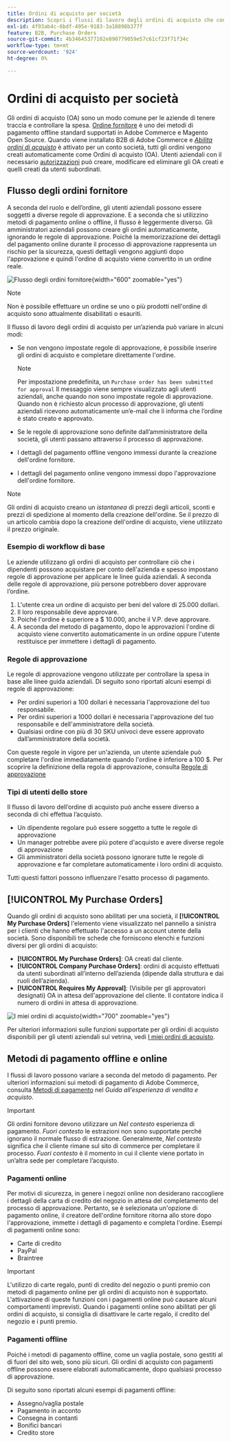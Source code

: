 ```yaml
---
title: Ordini di acquisto per società
description: Scopri i flussi di lavoro degli ordini di acquisto che consentono alle aziende di tenere traccia e controllare la spesa.
exl-id: 4f93ab4c-6bdf-495e-9183-3a18898b377f
feature: B2B, Purchase Orders
source-git-commit: 4b34645377102e890779059e57c61cf23f71f34c
workflow-type: tm+mt
source-wordcount: '924'
ht-degree: 0%

---
```


# Ordini di acquisto per società

Gli ordini di acquisto (OA) sono un modo comune per le aziende di tenere traccia e controllare la spesa. [Ordine fornitore](../stores-purchase/purchase-order.md) è uno dei metodi di pagamento offline standard supportati in Adobe Commerce e Magento Open Source. Quando viene installato B2B di Adobe Commerce e [_Abilita ordini di acquisto_](account-company-manage.md#advanced-settings) è attivato per un conto società, tutti gli ordini vengono creati automaticamente come Ordini di acquisto (OA). Utenti aziendali con il necessario [autorizzazioni](account-company-roles-permissions.md) può creare, modificare ed eliminare gli OA creati e quelli creati da utenti subordinati.

## Flusso degli ordini fornitore

A seconda del ruolo e dell’ordine, gli utenti aziendali possono essere soggetti a diverse regole di approvazione. E a seconda che si utilizzino metodi di pagamento online o offline, il flusso è leggermente diverso. Gli amministratori aziendali possono creare gli ordini automaticamente, ignorando le regole di approvazione. Poiché la memorizzazione dei dettagli del pagamento online durante il processo di approvazione rappresenta un rischio per la sicurezza, questi dettagli vengono aggiunti dopo l&#39;approvazione e quindi l&#39;ordine di acquisto viene convertito in un ordine reale.

![Flusso degli ordini fornitore](./assets/purchase-order-flow.png){width="600" zoomable="yes"}

>[!NOTE]
>
>Non è possibile effettuare un ordine se uno o più prodotti nell&#39;ordine di acquisto sono attualmente disabilitati o esauriti.

Il flusso di lavoro degli ordini di acquisto per un’azienda può variare in alcuni modi:

- Se non vengono impostate regole di approvazione, è possibile inserire gli ordini di acquisto e completare direttamente l&#39;ordine.

  >[!NOTE]
  >
  >Per impostazione predefinita, un `Purchase order has been submitted for approval` Il messaggio viene sempre visualizzato agli utenti aziendali, anche quando non sono impostate regole di approvazione. Quando non è richiesto alcun processo di approvazione, gli utenti aziendali ricevono automaticamente un’e-mail che li informa che l’ordine è stato creato e approvato.

- Se le regole di approvazione sono definite dall’amministratore della società, gli utenti passano attraverso il processo di approvazione.
- I dettagli del pagamento offline vengono immessi durante la creazione dell&#39;ordine fornitore.
- I dettagli del pagamento online vengono immessi dopo l&#39;approvazione dell&#39;ordine fornitore.

>[!NOTE]
>
>Gli ordini di acquisto creano un _istantanea_ di prezzi degli articoli, sconti e prezzi di spedizione al momento della creazione dell&#39;ordine. Se il prezzo di un articolo cambia dopo la creazione dell&#39;ordine di acquisto, viene utilizzato il prezzo originale.

### Esempio di workflow di base

Le aziende utilizzano gli ordini di acquisto per controllare ciò che i dipendenti possono acquistare per conto dell&#39;azienda e spesso impostano regole di approvazione per applicare le linee guida aziendali. A seconda delle regole di approvazione, più persone potrebbero dover approvare l’ordine.

1. L&#39;utente crea un ordine di acquisto per beni del valore di 25.000 dollari.
1. Il loro responsabile deve approvare.
1. Poiché l&#39;ordine è superiore a $ 10.000, anche il V.P. deve approvare.
1. A seconda del metodo di pagamento, dopo le approvazioni l&#39;ordine di acquisto viene convertito automaticamente in un ordine oppure l&#39;utente restituisce per immettere i dettagli di pagamento.

### Regole di approvazione

Le regole di approvazione vengono utilizzate per controllare la spesa in base alle linee guida aziendali. Di seguito sono riportati alcuni esempi di regole di approvazione:

- Per ordini superiori a 100 dollari è necessaria l&#39;approvazione del tuo responsabile.
- Per ordini superiori a 1000 dollari è necessaria l&#39;approvazione del tuo responsabile e dell&#39;amministratore della società.
- Qualsiasi ordine con più di 30 SKU univoci deve essere approvato dall’amministratore della società.

Con queste regole in vigore per un&#39;azienda, un utente aziendale può completare l&#39;ordine immediatamente quando l&#39;ordine è inferiore a 100 $. Per scoprire la definizione della regola di approvazione, consulta [Regole di approvazione](account-dashboard-approval-rules.md)

### Tipi di utenti dello store

Il flusso di lavoro dell’ordine di acquisto può anche essere diverso a seconda di chi effettua l’acquisto.

- Un dipendente regolare può essere soggetto a tutte le regole di approvazione
- Un manager potrebbe avere più potere d&#39;acquisto e avere diverse regole di approvazione
- Gli amministratori della società possono ignorare tutte le regole di approvazione e far completare automaticamente i loro ordini di acquisto.

Tutti questi fattori possono influenzare l&#39;esatto processo di pagamento.

## [!UICONTROL My Purchase Orders]

Quando gli ordini di acquisto sono abilitati per una società, il **[!UICONTROL My Purchase Orders]** l&#39;elemento viene visualizzato nel pannello a sinistra per i clienti che hanno effettuato l&#39;accesso a un account utente della società. Sono disponibili tre schede che forniscono elenchi e funzioni diversi per gli ordini di acquisto:

- **[!UICONTROL My Purchase Orders]**: OA creati dal cliente.
- **[!UICONTROL Company Purchase Orders]**: ordini di acquisto effettuati da utenti subordinati all’interno dell’azienda (dipende dalla struttura e dai ruoli dell’azienda).
- **[!UICONTROL Requires My Approval]**: (Visibile per gli approvatori designati) OA in attesa dell&#39;approvazione del cliente. Il contatore indica il numero di ordini in attesa di approvazione.

![I miei ordini di acquisto](./assets/account-dashboard-my-purchase-orders.png){width="700" zoomable="yes"}

Per ulteriori informazioni sulle funzioni supportate per gli ordini di acquisto disponibili per gli utenti aziendali sul vetrina, vedi [I miei ordini di acquisto](account-dashboard-my-purchase-orders.md).

## Metodi di pagamento offline e online

I flussi di lavoro possono variare a seconda del metodo di pagamento. Per ulteriori informazioni sui metodi di pagamento di Adobe Commerce, consulta [Metodi di pagamento](../stores-purchase/payments.md) nel _Guida all’esperienza di vendita e acquisto_.

>[!IMPORTANT]
>
>Gli ordini fornitore devono utilizzare un _Nel contesto_ esperienza di pagamento. _Fuori contesto_ le estrazioni non sono supportate perché ignorano il normale flusso di estrazione. Generalmente, _Nel contesto_ significa che il cliente rimane sul sito di commerce per completare il processo. _Fuori contesto_ è il momento in cui il cliente viene portato in un’altra sede per completare l’acquisto.

### Pagamenti online

Per motivi di sicurezza, in genere i negozi online non desiderano raccogliere i dettagli della carta di credito del negozio in attesa del completamento del processo di approvazione. Pertanto, se è selezionata un&#39;opzione di pagamento online, il creatore dell&#39;ordine fornitore ritorna allo store dopo l&#39;approvazione, immette i dettagli di pagamento e completa l&#39;ordine. Esempi di pagamenti online sono:

- Carte di credito
- PayPal
- Braintree

>[!IMPORTANT]
>
>L&#39;utilizzo di carte regalo, punti di credito del negozio o punti premio con metodi di pagamento online per gli ordini di acquisto non è supportato. L&#39;attivazione di queste funzioni con i pagamenti online può causare alcuni comportamenti imprevisti. Quando i pagamenti online sono abilitati per gli ordini di acquisto, si consiglia di disattivare le carte regalo, il credito del negozio e i punti premio.

### Pagamenti offline

Poiché i metodi di pagamento offline, come un vaglia postale, sono gestiti al di fuori del sito web, sono più sicuri. Gli ordini di acquisto con pagamenti offline possono essere elaborati automaticamente, dopo qualsiasi processo di approvazione.

Di seguito sono riportati alcuni esempi di pagamenti offline:

- Assegno/vaglia postale
- Pagamento in acconto
- Consegna in contanti
- Bonifici bancari
- Credito store

